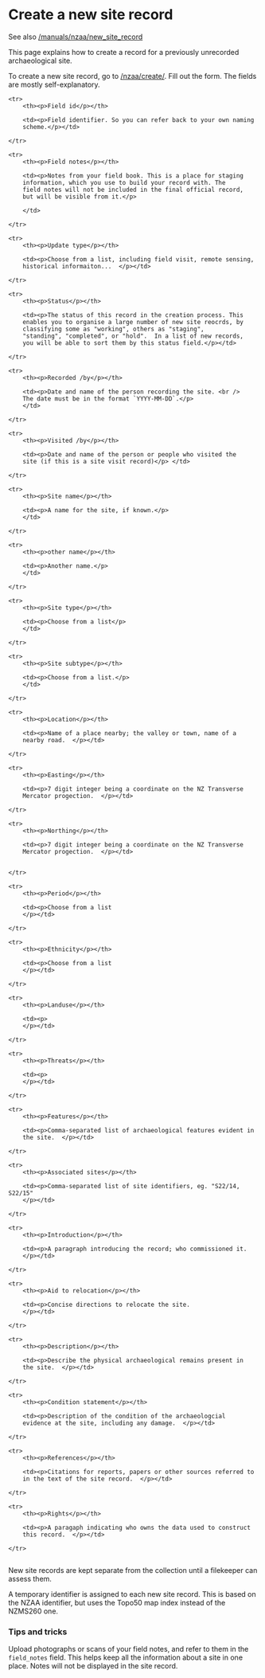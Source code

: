Create a new site record
========================

<p class='note'>See also <a href='/manuals/nzaa/new_site_record'>/manuals/nzaa/new_site_record</a></p>

This page explains how to create a record for a previously unrecorded
archaeological site.

To create a new site record, go to
[/nzaa/create/](/nzaa/create/). Fill out the
form. The fields are mostly self-explanatory.

<table style='font-size: 90%;'>

    <tr>
        <th><p>Field id</p></th>

        <td><p>Field identifier. So you can refer back to your own naming
        scheme.</p></td>

    </tr>

    <tr>
        <th><p>Field notes</p></th>

        <td><p>Notes from your field book. This is a place for staging
        information, which you use to build your record with. The
        field notes will not be included in the final official record,
        but will be visible from it.</p>

        </td>

    </tr>

    <tr>
        <th><p>Update type</p></th>

        <td><p>Choose from a list, including field visit, remote sensing,
        historical informaiton...  </p></td>

    </tr>

    <tr>
        <th><p>Status</p></th>

        <td><p>The status of this record in the creation process. This
        enables you to organise a large number of new site reocrds, by
        classifying some as "working", others as "staging",
        "standing", "completed", or "hold".  In a list of new records,
        you will be able to sort them by this status field.</p></td>

    </tr>

    <tr>
        <th><p>Recorded /by</p></th>

        <td><p>Date and name of the person recording the site. <br />
        The date must be in the format `YYYY-MM-DD`.</p>
        </td>

    </tr>

    <tr>
        <th><p>Visited /by</p></th>

        <td><p>Date and name of the person or people who visited the
        site (if this is a site visit record)</p> </td>

    </tr>

    <tr>
        <th><p>Site name</p></th>

        <td><p>A name for the site, if known.</p>
        </td>

    </tr>

    <tr>
        <th><p>other name</p></th>

        <td><p>Another name.</p>
        </td>

    </tr>

    <tr>
        <th><p>Site type</p></th>

        <td><p>Choose from a list</p>
        </td>

    </tr>

    <tr>
        <th><p>Site subtype</p></th>

        <td><p>Choose from a list.</p>
        </td>

    </tr>

    <tr>
        <th><p>Location</p></th>

        <td><p>Name of a place nearby; the valley or town, name of a
        nearby road.  </p></td>

    </tr>

    <tr>
        <th><p>Easting</p></th>

        <td><p>7 digit integer being a coordinate on the NZ Transverse
        Mercator progection.  </p></td>

    </tr>

    <tr>
        <th><p>Northing</p></th>

        <td><p>7 digit integer being a coordinate on the NZ Transverse
        Mercator progection.  </p></td>


    </tr>

    <tr>
        <th><p>Period</p></th>

        <td><p>Choose from a list
        </p></td>

    </tr>

    <tr>
        <th><p>Ethnicity</p></th>

        <td><p>Choose from a list
        </p></td>

    </tr>

    <tr>
        <th><p>Landuse</p></th>

        <td><p>
        </p></td>

    </tr>

    <tr>
        <th><p>Threats</p></th>

        <td><p>
        </p></td>

    </tr>

    <tr>
        <th><p>Features</p></th>

        <td><p>Comma-separated list of archaeological features evident in
        the site.  </p></td>

    </tr>

    <tr>
        <th><p>Associated sites</p></th>

        <td><p>Comma-separated list of site identifiers, eg. "S22/14, S22/15"
        </p></td>

    </tr>

    <tr>
        <th><p>Introduction</p></th>

        <td><p>A paragraph introducing the record; who commissioned it.
        </p></td>

    </tr>

    <tr>
        <th><p>Aid to relocation</p></th>

        <td><p>Concise directions to relocate the site.
        </p></td>

    </tr>

    <tr>
        <th><p>Description</p></th>

        <td><p>Describe the physical archaeological remains present in
        the site.  </p></td>

    </tr>

    <tr>
        <th><p>Condition statement</p></th>

        <td><p>Description of the condition of the archaeologcial
        evidence at the site, including any damage.  </p></td>

    </tr>

    <tr>
        <th><p>References</p></th>

        <td><p>Citations for reports, papers or other sources referred to
        in the text of the site record.  </p></td>

    </tr>

    <tr>
        <th><p>Rights</p></th>

        <td><p>A paragaph indicating who owns the data used to construct
        this record.  </p></td>

    </tr>


</table>

New site records are kept separate from the collection until a
filekeeper can assess them. 

A temporary identifier is assigned to each new site record. This is
based on the NZAA identifier, but uses the Topo50 map index instead of
the NZMS260 one. 



### Tips and tricks

Upload photographs or scans of your field notes, and refer to them in
the `field_notes` field. This helps keep all the information about a
site in one place. Notes will not be displayed in the site record.